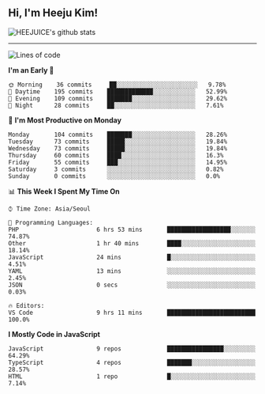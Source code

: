 ## Hi, I'm Heeju Kim!

![HEEJUICE's github stats](https://github-readme-stats.vercel.app/api?username=HEEJUICE&show_icons=true)

---
<!--START_SECTION:waka-->
![Lines of code](https://img.shields.io/badge/From%20Hello%20World%20I%27ve%20Written-19.7%20million%20lines%20of%20code-blue)

**I'm an Early 🐤** 

```text
🌞 Morning    36 commits     ██░░░░░░░░░░░░░░░░░░░░░░░   9.78% 
🌆 Daytime    195 commits    █████████████░░░░░░░░░░░░   52.99% 
🌃 Evening    109 commits    ███████░░░░░░░░░░░░░░░░░░   29.62% 
🌙 Night      28 commits     ██░░░░░░░░░░░░░░░░░░░░░░░   7.61%

```
📅 **I'm Most Productive on Monday** 

```text
Monday       104 commits    ███████░░░░░░░░░░░░░░░░░░   28.26% 
Tuesday      73 commits     █████░░░░░░░░░░░░░░░░░░░░   19.84% 
Wednesday    73 commits     █████░░░░░░░░░░░░░░░░░░░░   19.84% 
Thursday     60 commits     ████░░░░░░░░░░░░░░░░░░░░░   16.3% 
Friday       55 commits     ███░░░░░░░░░░░░░░░░░░░░░░   14.95% 
Saturday     3 commits      ░░░░░░░░░░░░░░░░░░░░░░░░░   0.82% 
Sunday       0 commits      ░░░░░░░░░░░░░░░░░░░░░░░░░   0.0%

```


📊 **This Week I Spent My Time On** 

```text
⌚︎ Time Zone: Asia/Seoul

💬 Programming Languages: 
PHP                      6 hrs 53 mins       ██████████████████░░░░░░░   74.87% 
Other                    1 hr 40 mins        ████░░░░░░░░░░░░░░░░░░░░░   18.14% 
JavaScript               24 mins             █░░░░░░░░░░░░░░░░░░░░░░░░   4.51% 
YAML                     13 mins             ░░░░░░░░░░░░░░░░░░░░░░░░░   2.45% 
JSON                     0 secs              ░░░░░░░░░░░░░░░░░░░░░░░░░   0.03%

🔥 Editors: 
VS Code                  9 hrs 11 mins       █████████████████████████   100.0%

```

**I Mostly Code in JavaScript** 

```text
JavaScript               9 repos             ████████████████░░░░░░░░░   64.29% 
TypeScript               4 repos             ███████░░░░░░░░░░░░░░░░░░   28.57% 
HTML                     1 repo              █░░░░░░░░░░░░░░░░░░░░░░░░   7.14%

```



<!--END_SECTION:waka-->
